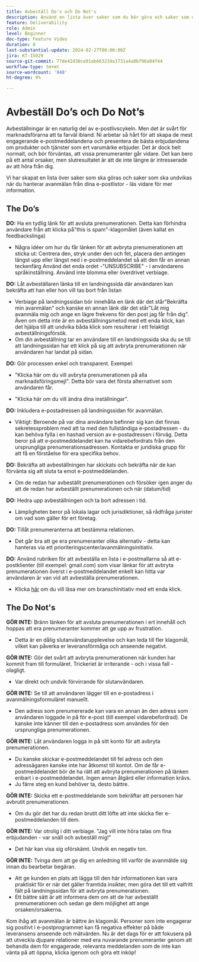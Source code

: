 ```yaml
---
title: Avbeställ Do's och Do Not's
description: Använd en lista över saker som du bör göra och saker som du inte bör göra när du hanterar avanmälan.
feature: Deliverability
role: Admin
level: Beginner
doc-type: Feature Video
duration: 0
last-substantial-update: 2024-02-27T00:00:00Z
jira: KT-15029
source-git-commit: 77de42d30ce01ab66323da1731a4a0bf96a94f44
workflow-type: tm+mt
source-wordcount: '948'
ht-degree: 0%

---
```



# Avbeställ Do’s och Do Not’s

Avbeställningar är en naturlig del av e-postlivscykeln. Men det är svårt för marknadsförarna att ta farväl ibland. Ni arbetar så hårt för att skapa de mest engagerande e-postmeddelandena och presentera de bästa erbjudandena om produkter och tjänster som ert varumärke erbjuder. Det är dock helt normalt, och bör förväntas, att vissa prenumeranter går vidare. Det kan bero på ett antal orsaker, men slutresultatet är att de inte längre är intresserade av att höra från dig.

Vi har skapat en lista över saker som ska göras och saker som ska undvikas när du hanterar avanmälan från dina e-postlistor - läs vidare för mer information.

## The Do’s

**DO:** Ha en tydlig länk för att avsluta prenumerationen. Detta kan förhindra användare från att klicka på&quot;this is spam&quot;-klagomålet (även kallat en feedbackslinga)

+ Några idéer om hur du får länken för att avbryta prenumerationen att sticka ut: Centrera den, stryk under den och fet, placera den antingen längst upp eller längst ned i e-postmeddelandet så att den får en annan teckenfärg Använd det enda ordet -&quot;UNSUBSCRIBE&quot; - i användarens språkinställning. Använd inte blomma eller överdrivet verbiage.

**DO:** Låt avbeställaren länka till en landningssida där användaren kan bekräfta att han eller hon vill tas bort från listan

+ Verbiage på landningssidan bör innehålla en länk där det står&quot;Bekräfta min avanmälan&quot; och kanske en annan länk där det står&quot;Låt mig avanmäla mig och ange en lägre frekvens för den post jag får från dig&quot;. Även om detta inte är en avbeställningsmetod med ett enda klick, kan det hjälpa till att undvika båda klick som resulterar i ett felaktigt avbeställningsförsök.
+ Om din avbeställning tar en användare till en landningssida ska du se till att landningssidan har ett klick på sig att avbryta prenumerationen när användaren har landat på sidan.

**DO:** Gör processen enkel och transparent. Exempel:

+ &quot;Klicka här om du vill avbryta prenumerationen på alla marknadsföringsmejl&quot;. Detta bör vara det första alternativet som användaren får.

+ &quot;Klicka här om du vill ändra dina inställningar&quot;.

**DO:** Inkludera e-postadressen på landningssidan för avanmälan.

+ Viktigt: Beroende på var dina användare befinner sig kan det finnas sekretessproblem med att ta med den fullständiga e-postadressen - du kan behöva fylla i en hashad version av e-postadressen i förväg. Detta beror på att e-postmeddelandet kan ha vidarebefordrats från den ursprungliga prenumerationsadressen. Kontakta er juridiska grupp för att få en förståelse för era specifika behov.

**DO:** Bekräfta att avbeställningen har skickats och bekräfta när de kan förvänta sig att sluta ta emot e-postmeddelanden.

+ Om de redan har avbeställt prenumerationen och försöker igen anger du att de redan har avbeställt prenumerationen och när (datum/tid)

**DO:** Hedra upp avbeställningen och ta bort adressen i tid.

+ Lämpligheten beror på lokala lagar och jurisdiktioner, så rådfråga jurister om vad som gäller för ert företag.

**DO:** Tillåt prenumeranterna att bestämma relationen.

+ Det går bra att ge era prenumeranter olika alternativ - detta kan hanteras via ett prioriteringscenter/avanmälningsinitiativ.

**DO:** Använd rubriken för att avbeställa en lista i e-postmallarna så att e-postklienter (till exempel: gmail.com) som visar länkar för att avbryta prenumerationen överst i e-postmeddelandet enkelt kan hitta var användaren är van vid att avbeställa prenumerationen.

+ Klicka [här](https://experienceleague.adobe.com/docs/deliverability-learn/deliverability-best-practice-guide/additional-resources/guidance-around-changes-to-google-and-yahoo.html) om du vill läsa mer om branschinitiativ med ett enda klick.

## The Do Not&#39;s


**GÖR INTE:** Bränn länken för att avsluta prenumerationen i ert innehåll och hoppas att era prenumeranter kommer att ge upp av frustration.

+ Detta är en dålig slutanvändarupplevelse och kan leda till fler klagomål, vilket kan påverka er leveransförmåga och anseende negativt.

**GÖR INTE:** Gör det svårt att avbryta prenumerationen när kunden har kommit fram till formuläret. Trickeriet är irriterande - och i vissa fall - olagligt.

+ Var direkt och undvik förvirrande för slutanvändaren.

**GÖR INTE:** Se till att användaren lägger till en e-postadress i avanmälningsformuläret manuellt.

+ Den adress som prenumererade kan vara en annan än den adress som användaren loggade in på för e-post (till exempel vidarebefordrad).  De kanske inte känner till den e-postadress som användes för den ursprungliga prenumerationen.

**GÖR INTE:** Låt användaren logga in på sitt konto för att avbryta prenumerationen.

+ Du kanske skickar e-postmeddelandet till fel adress och den adressägaren kanske inte har åtkomst till kontot.  Om de får e-postmeddelandet bör de ha rätt att avbryta prenumerationen på länken enbart i e-postmeddelandet. Ingen annan åtgärd eller information krävs.
+ Ju färre steg en kund behöver ta, desto bättre.

**GÖR INTE:** Skicka ett e-postmeddelande som bekräftar att personen har avbrutit prenumerationen.

+ Om du gör det har du redan brutit ditt löfte att inte skicka fler e-postmeddelanden till dem.

**GÖR INTE:** Var otrolig i ditt verbiage. &quot;Jag vill inte höra talas om fina erbjudanden - var snäll och avbeställ mig!&quot;

+ Det här kan visa sig oförskämt. Undvik en negativ ton.

**GÖR INTE:** Tvinga dem att ge dig en anledning till varför de avanmälde sig innan du bearbetar begäran.

+ Att ge kunden en plats att lägga till den här informationen kan vara praktiskt för er när det gäller framtida insikter, men göra det till ett valfritt fält på landningssidan för att avbryta prenumerationen.
+ Ett bättre sätt är att informera dem om att de har avbeställt prenumerationen och sedan ge dem möjlighet att ange orsaken/orsakerna.

Kom ihåg att avanmälan är bättre än klagomål. Personer som inte engagerar sig positivt i e-postprogrammet kan få negativa effekter på både leveransens anseende och mätvärden. Nu är det dags för er att fokusera på att utveckla djupare relationer med era nuvarande prenumeranter genom att behandla dem för engagerade, relevanta meddelanden som de inte kan vänta på att öppna, klicka igenom och göra ett inköp!
